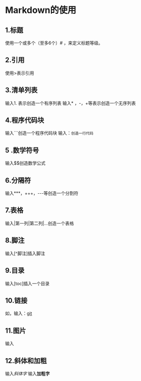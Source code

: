 # Markdown的使用
## 1.标题
使用一个或多个（至多6个）# ，来定义标题等级。
## 2.引用
使用>表示引用
## 3.清单列表
输入1. 表示创造一个有序列表
输入* ，-，+等表示创造一个无序列表
## 4.程序代码块
输入```创造一个程序代码块
输入：`创造一行代码`
## 5 .数学符号
输入$$创造数学公式
## 6.分隔符
输入***，+++，---等创造一个分割符
## 7.表格
输入|第一列|第二列|...创造一个表格
## 8.脚注
输入[^脚注]插入脚注
## 9.目录
输入[toc]插入一个目录
## 10.链接
如，输入[]()：[git](https://github.com/)
## 11.图片
输入![]()
## 12.斜体和加粗
输入*斜体字*
输入**加粗字**

